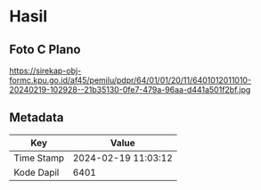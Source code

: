 # Hasil

## Foto C Plano

https://sirekap-obj-formc.kpu.go.id/af45/pemilu/pdpr/64/01/01/20/11/6401012011010-20240219-102928--21b35130-0fe7-479a-96aa-d441a501f2bf.jpg


## Metadata

| Key        | Value               |
| ---------- | ------------------- |
| Time Stamp | 2024-02-19 11:03:12 |
| Kode Dapil | 6401                |



